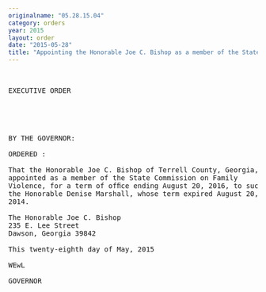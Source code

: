 ```yaml
---
originalname: "05.28.15.04"
category: orders
year: 2015
layout: order
date: "2015-05-28"
title: "Appointing the Honorable Joe C. Bishop as a member of the State Commission on Family Violence"
---
```

<pre>
 

EXECUTIVE ORDER

 

 

BY THE GOVERNOR:

ORDERED :

That the Honorable Joe C. Bishop of Terrell County, Georgia, is
appointed as a member of the State Commission on Family
Violence, for a term of ofﬁce ending August 20, 2016, to succeed
the Honorable Denise Marshall, whose term expired August 20,
2014.

The Honorable Joe C. Bishop
235 E. Lee Street
Dawson, Georgia 39842

This twenty-eighth day of May, 2015

WEwL

GOVERNOR

 

</pre>
